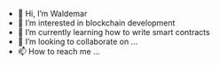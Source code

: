- 👋 Hi, I’m Waldemar
- 👀 I’m interested in blockchain development
- 🌱 I’m currently learning how to write smart contracts
- 💞️ I’m looking to collaborate on ...
- 📫 How to reach me ...

<!---
Po7di/Po7di is a ✨ special ✨ repository because its `README.md` (this file) appears on your GitHub profile.
You can click the Preview link to take a look at your changes.
--->
